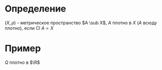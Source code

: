 # Определение
$(X, \rho)$ - метрическое пространство $A \sub X$, $A$ плотно в $X$ ($A$ всюду плотно), если $\text{Cl } A = X$ 
# Пример 
$Q$ плотно в $\R$ 